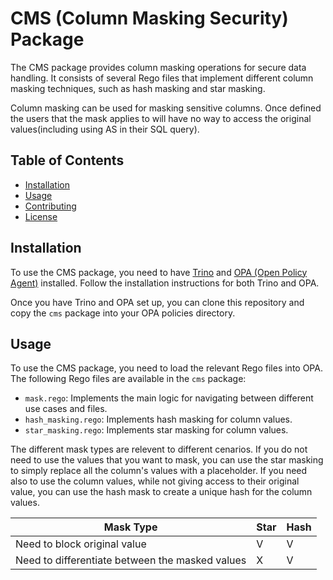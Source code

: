 # CMS (Column Masking Security) Package

The CMS package provides column masking operations for secure data handling. It consists of several Rego files that implement different column masking techniques, such as hash masking and star masking.

Column masking can be used for masking sensitive columns. Once defined the users that the mask applies to will have no way to access the original values(including using AS in their SQL query).

## Table of Contents

- [Installation](#installation)
- [Usage](#usage)
- [Contributing](#contributing)
- [License](#license)

## Installation

To use the CMS package, you need to have [Trino](https://trino.io/) and [OPA (Open Policy Agent)](https://www.openpolicyagent.org/) installed. Follow the installation instructions for both Trino and OPA.

Once you have Trino and OPA set up, you can clone this repository and copy the `cms` package into your OPA policies directory.

## Usage

To use the CMS package, you need to load the relevant Rego files into OPA. The following Rego files are available in the `cms` package:

- `mask.rego`: Implements the main logic for navigating between different use cases and files.
- `hash_masking.rego`: Implements hash masking for column values.
- `star_masking.rego`: Implements star masking for column values.

The different mask types are relevent to different cenarios. If you do not need to use the values that you want to mask, you can use the star masking to simply replace all the column's values with a placeholder. If you need also to use the column values, while not giving access to their original value, you can use the hash mask to create a unique hash for the column values.

Mask Type | Star | Hash 
--- | --- | --- 
Need to block original value | V | V
Need to differentiate between the masked values | X | V 